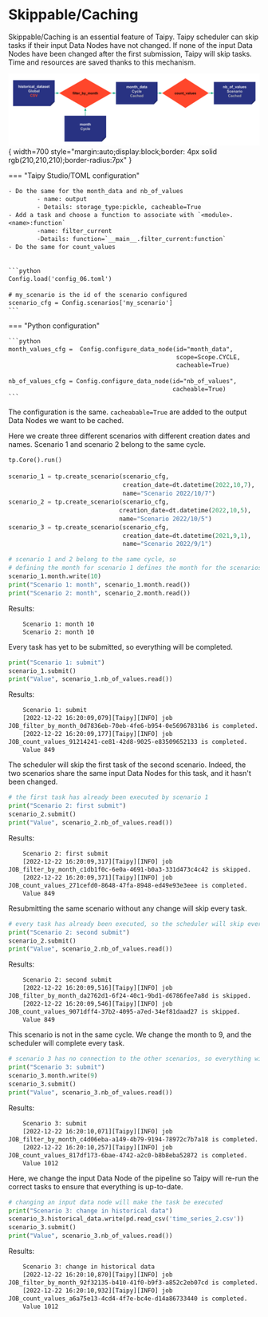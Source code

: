 # Skippable/Caching

Skippable/Caching is an essential feature of Taipy. Taipy scheduler can skip tasks if their input Data Nodes have not changed. If none of the input Data Nodes have been changed after the first submission, Taipy will skip tasks. Time and resources are saved thanks to this mechanism.



![](config_06.svg){ width=700 style="margin:auto;display:block;border: 4px solid rgb(210,210,210);border-radius:7px" }


=== "Taipy Studio/TOML configuration"


    - Do the same for the month_data and nb_of_values
            - name: output
            - Details: storage_type:pickle, cacheable=True
    - Add a task and choose a function to associate with `<module>.<name>:function`
            -name: filter_current
            -Details: function=`__main__.filter_current:function`
    - Do the same for count_values


    ```python
    Config.load('config_06.toml')

    # my_scenario is the id of the scenario configured
    scenario_cfg = Config.scenarios['my_scenario']
    ```

=== "Python configuration"

    ```python
    month_values_cfg =  Config.configure_data_node(id="month_data",
                                                   scope=Scope.CYCLE,
                                                   cacheable=True)

    nb_of_values_cfg = Config.configure_data_node(id="nb_of_values",
                                                  cacheable=True)
    ```

The configuration is the same. `cacheabable=True` are added to the output Data Nodes we want to be cached.

Here we create three different scenarios with different creation dates and names. Scenario 1 and scenario 2 belong to the same cycle.


```python
tp.Core().run()

scenario_1 = tp.create_scenario(scenario_cfg,
                                creation_date=dt.datetime(2022,10,7),
                                name="Scenario 2022/10/7")
scenario_2 = tp.create_scenario(scenario_cfg,
                               creation_date=dt.datetime(2022,10,5),
                               name="Scenario 2022/10/5")
scenario_3 = tp.create_scenario(scenario_cfg,
                                creation_date=dt.datetime(2021,9,1),
                                name="Scenario 2022/9/1")
```


```python
# scenario 1 and 2 belong to the same cycle, so 
# defining the month for scenario 1 defines the month for the scenarios in the cycle
scenario_1.month.write(10)
print("Scenario 1: month", scenario_1.month.read())
print("Scenario 2: month", scenario_2.month.read())
```

Results:
```
    Scenario 1: month 10
    Scenario 2: month 10
```

 Every task has yet to be submitted, so everything will be completed.

```python
print("Scenario 1: submit")
scenario_1.submit()
print("Value", scenario_1.nb_of_values.read())
```

Results:

```
    Scenario 1: submit
    [2022-12-22 16:20:09,079][Taipy][INFO] job JOB_filter_by_month_0d7836eb-70eb-4fe6-b954-0e56967831b6 is completed.
    [2022-12-22 16:20:09,177][Taipy][INFO] job JOB_count_values_91214241-ce81-42d8-9025-e83509652133 is completed.
    Value 849
```

The scheduler will skip the first task of the second scenario. Indeed, the two scenarios share the same input Data Nodes for this task, and it hasn't been changed.


```python
# the first task has already been executed by scenario 1
print("Scenario 2: first submit")
scenario_2.submit()
print("Value", scenario_2.nb_of_values.read())
```

Results:
```
    Scenario 2: first submit
    [2022-12-22 16:20:09,317][Taipy][INFO] job JOB_filter_by_month_c1db1f0c-6e0a-4691-b0a3-331d473c4c42 is skipped.
    [2022-12-22 16:20:09,371][Taipy][INFO] job JOB_count_values_271cefd0-8648-47fa-8948-ed49e93e3eee is completed.
    Value 849
```

Resubmitting the same scenario without any change will skip every task.

```python
# every task has already been executed, so the scheduler will skip everything
print("Scenario 2: second submit")
scenario_2.submit()
print("Value", scenario_2.nb_of_values.read())
```

Results:
```
    Scenario 2: second submit
    [2022-12-22 16:20:09,516][Taipy][INFO] job JOB_filter_by_month_da2762d1-6f24-40c1-9bd1-d6786fee7a8d is skipped.
    [2022-12-22 16:20:09,546][Taipy][INFO] job JOB_count_values_9071dff4-37b2-4095-a7ed-34ef81daad27 is skipped.
    Value 849
```

This scenario is not in the same cycle. We change the month to 9, and the scheduler will complete every task. 


```python
# scenario 3 has no connection to the other scenarios, so everything will be executed
print("Scenario 3: submit")
scenario_3.month.write(9)
scenario_3.submit()
print("Value", scenario_3.nb_of_values.read())
```

Results:
```
    Scenario 3: submit
    [2022-12-22 16:20:10,071][Taipy][INFO] job JOB_filter_by_month_c4d06eba-a149-4b79-9194-78972c7b7a18 is completed.
    [2022-12-22 16:20:10,257][Taipy][INFO] job JOB_count_values_817df173-6bae-4742-a2c0-b8b8eba52872 is completed.
    Value 1012
```  

Here, we change the input Data Node of the pipeline so Taipy will re-run the correct tasks to ensure that everything is up-to-date.


```python
# changing an input data node will make the task be executed
print("Scenario 3: change in historical data")
scenario_3.historical_data.write(pd.read_csv('time_series_2.csv'))
scenario_3.submit()
print("Value", scenario_3.nb_of_values.read())
```

Results:

```
    Scenario 3: change in historical data
    [2022-12-22 16:20:10,870][Taipy][INFO] job JOB_filter_by_month_92f32135-b410-41f0-b9f3-a852c2eb07cd is completed.
    [2022-12-22 16:20:10,932][Taipy][INFO] job JOB_count_values_a6a75e13-4cd4-4f7e-bc4e-d14a86733440 is completed.
    Value 1012
```
